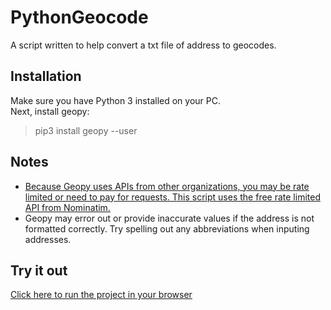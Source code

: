 # PythonGeocode

A script written to help convert a txt file of address to geocodes.

## Installation

Make sure you have Python 3 installed on your PC.  
Next, install geopy:

> pip3 install geopy --user

## Notes

- [Because Geopy uses APIs from other organizations, you may be rate limited or need to pay for requests. This script uses the free rate limited API from Nominatim.](https://geopy.readthedocs.io/en/stable/#geopy-is-not-a-service)
- Geopy may error out or provide inaccurate values if the address is not formatted correctly. Try spelling out any abbreviations when inputing addresses.

## Try it out
[Click here to run the project in your browser](https://repl.it/@wude935/PythonGeoCode)
